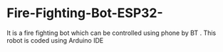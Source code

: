 # Fire-Fighting-Bot-ESP32-
It is a fire fighting bot which can be controlled using phone by BT . This robot is coded using Arduino IDE
